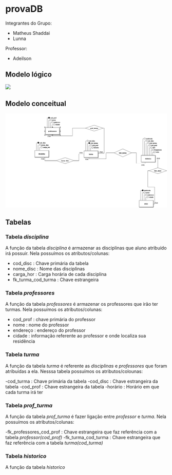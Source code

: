 # provaDB

Integrantes do Grupo:

- Matheus Shaddai
- Lunna

Professor: 

- Adeilson

## Modelo lógico 
<img src="Lógico_2.png">

## Modelo conceitual
<img src="Conceitual_1.png">

## Tabelas

### Tabela _disciplina_

A função da tabela _disciplina_ é armazenar as disciplinas que aluno atribuído irá possuir.  Nela possuímos os atributos/colunas:
- cod_disc : Chave primária da tabela
- nome_disc : Nome das disciplinas
- carga_hor : Carga horária de cada disciplina
- fk_turma_cod_turma : Chave estrangeira 

### Tabela _professores_

A função da tabela _professores_ é armazenar os professores que irão ter turmas. Nela possuímos os atributos/colunas:

- cod_prof : chave primária do professor
- nome : nome do professor
- endereço : endereço do professor
- cidade : informação referente ao professor e onde localiza sua residência

### Tabela _turma_

A função da tabela _turma_ é referente as _disciplinas_ e _professores_ que foram atribuídas a ela. Nesssa tabela possuímos os atributos/colounas:

-cod_turma : Chave primária da tabela
-cod_disc : Chave estrangeira da tabela
-cod_prof : Chave estrangeira da tabela
-horário : Horário em que cada turma irá ter

### Tabela _prof_turma_

A função da tabela _prof_turma_ é fazer ligação entre _professor_ e _turma_. Nela possuímos os atributos/colunas:

-fk_professores_cod_prof : Chave estrangeira que faz referência com a tabela _professor(cod_prof)_
-fk_turma_cod_turma : Chave estrangeira que faz referência com a tabela _turma(cod_turma)_

### Tabela _historico_

A função da tabela _historico_ 
